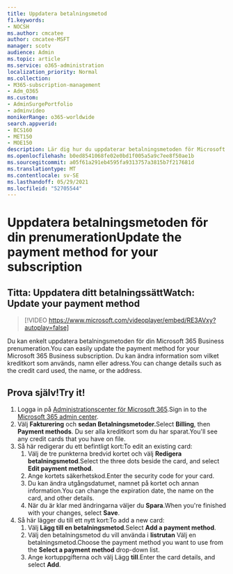 ```yaml
---
title: Uppdatera betalningsmetod
f1.keywords:
- NOCSH
ms.author: cmcatee
author: cmcatee-MSFT
manager: scotv
audience: Admin
ms.topic: article
ms.service: o365-administration
localization_priority: Normal
ms.collection:
- M365-subscription-management
- Adm_O365
ms.custom:
- AdminSurgePortfolio
- adminvideo
monikerRange: o365-worldwide
search.appverid:
- BCS160
- MET150
- MOE150
description: Lär dig hur du uppdaterar betalningsmetoden för Microsoft 365 för företag.
ms.openlocfilehash: b0ed8541068fe02e0bd1f005a5a9c7ee8f50ae1b
ms.sourcegitcommit: a05f61a291eb4595fa9313757a3815b7f217681d
ms.translationtype: MT
ms.contentlocale: sv-SE
ms.lasthandoff: 05/29/2021
ms.locfileid: "52705544"
---
```

# <a name="update-the-payment-method-for-your-subscription"></a><span data-ttu-id="cf7cd-103">Uppdatera betalningsmetoden för din prenumeration</span><span class="sxs-lookup"><span data-stu-id="cf7cd-103">Update the payment method for your subscription</span></span>

## <a name="watch-update-your-payment-method"></a><span data-ttu-id="cf7cd-104">Titta: Uppdatera ditt betalningssätt</span><span class="sxs-lookup"><span data-stu-id="cf7cd-104">Watch: Update your payment method</span></span>

> [!VIDEO https://www.microsoft.com/videoplayer/embed/RE3AVxy?autoplay=false]

<span data-ttu-id="cf7cd-105">Du kan enkelt uppdatera betalningsmetoden för din Microsoft 365 Business prenumeration.</span><span class="sxs-lookup"><span data-stu-id="cf7cd-105">You can easily update the payment method for your Microsoft 365 Business subscription.</span></span> <span data-ttu-id="cf7cd-106">Du kan ändra information som vilket kreditkort som används, namn eller adress.</span><span class="sxs-lookup"><span data-stu-id="cf7cd-106">You can change details such as the credit card used, the name, or the address.</span></span>

## <a name="try-it"></a><span data-ttu-id="cf7cd-107">Prova själv!</span><span class="sxs-lookup"><span data-stu-id="cf7cd-107">Try it!</span></span>

1. <span data-ttu-id="cf7cd-108">Logga in på [Administrationscenter för Microsoft 365](https://admin.microsoft.com).</span><span class="sxs-lookup"><span data-stu-id="cf7cd-108">Sign in to the [Microsoft 365 admin center](https://admin.microsoft.com).</span></span>
1. <span data-ttu-id="cf7cd-109">Välj **Fakturering** och **sedan Betalningsmetoder.**</span><span class="sxs-lookup"><span data-stu-id="cf7cd-109">Select **Billing**, then **Payment methods**.</span></span> <span data-ttu-id="cf7cd-110">Du ser alla kreditkort som du har sparat.</span><span class="sxs-lookup"><span data-stu-id="cf7cd-110">You'll see any credit cards that you have on file.</span></span>
1. <span data-ttu-id="cf7cd-111">Så här redigerar du ett befintligt kort:</span><span class="sxs-lookup"><span data-stu-id="cf7cd-111">To edit an existing card:</span></span>
    1. <span data-ttu-id="cf7cd-112">Välj de tre punkterna bredvid kortet och välj **Redigera betalningsmetod**.</span><span class="sxs-lookup"><span data-stu-id="cf7cd-112">Select the three dots beside the card, and select **Edit payment method**.</span></span>
    1. <span data-ttu-id="cf7cd-113">Ange kortets säkerhetskod.</span><span class="sxs-lookup"><span data-stu-id="cf7cd-113">Enter the security code for your card.</span></span>
    1. <span data-ttu-id="cf7cd-114">Du kan ändra utgångsdatumet, namnet på kortet och annan information.</span><span class="sxs-lookup"><span data-stu-id="cf7cd-114">You can change the expiration date, the name on the card, and other details.</span></span>
    1. <span data-ttu-id="cf7cd-115">När du är klar med ändringarna väljer du **Spara**.</span><span class="sxs-lookup"><span data-stu-id="cf7cd-115">When you're finished with your changes, select **Save**.</span></span>
1. <span data-ttu-id="cf7cd-116">Så här lägger du till ett nytt kort:</span><span class="sxs-lookup"><span data-stu-id="cf7cd-116">To add a new card:</span></span>
    1. <span data-ttu-id="cf7cd-117">Välj **Lägg till en betalningsmetod**.</span><span class="sxs-lookup"><span data-stu-id="cf7cd-117">Select **Add a payment method**.</span></span>
    1. <span data-ttu-id="cf7cd-118">Välj den betalningsmetod du vill använda i **listrutan** Välj en betalningsmetod.</span><span class="sxs-lookup"><span data-stu-id="cf7cd-118">Choose the payment method you want to use from the **Select a payment method** drop-down list.</span></span>
    1. <span data-ttu-id="cf7cd-119">Ange kortuppgifterna och välj Lägg **till**.</span><span class="sxs-lookup"><span data-stu-id="cf7cd-119">Enter the card details, and select **Add**.</span></span>
